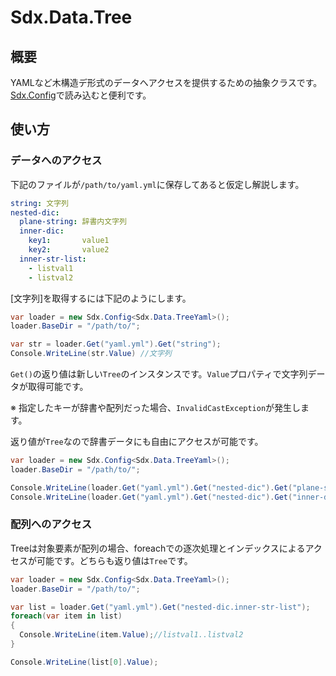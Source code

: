 # Sdx.Data.Tree

## 概要

YAMLなど木構造デ形式のデータへアクセスを提供するための抽象クラスです。[Sdx.Config](../Config.md)で読み込むと便利です。

## 使い方


### データへのアクセス

下記のファイルが`/path/to/yaml.yml`に保存してあると仮定し解説します。

```yaml
string: 文字列
nested-dic:
  plane-string: 辞書内文字列
  inner-dic:
    key1:       value1
    key2:       value2
  inner-str-list:
    - listval1
    - listval2
```

[文字列]を取得するには下記のようにします。

```c#
var loader = new Sdx.Config<Sdx.Data.TreeYaml>();
loader.BaseDir = "/path/to/";

var str = loader.Get("yaml.yml").Get("string");
Console.WriteLine(str.Value) //文字列
```

`Get()`の返り値は新しい`Tree`のインスタンスです。`Value`プロパティで文字列データが取得可能です。

※ 指定したキーが辞書や配列だった場合、`InvalidCastException`が発生します。

返り値が`Tree`なので辞書データにも自由にアクセスが可能です。

```c#
var loader = new Sdx.Config<Sdx.Data.TreeYaml>();
loader.BaseDir = "/path/to/";

Console.WriteLine(loader.Get("yaml.yml").Get("nested-dic").Get("plane-string").Value);//辞書内文字列
Console.WriteLine(loader.Get("yaml.yml").Get("nested-dic").Get("inner-dic.key2").Value);//value2
```

### 配列へのアクセス

Treeは対象要素が配列の場合、foreachでの逐次処理とインデックスによるアクセスが可能です。どちらも返り値は`Tree`です。

```c#
var loader = new Sdx.Config<Sdx.Data.TreeYaml>();
loader.BaseDir = "/path/to/";

var list = loader.Get("yaml.yml").Get("nested-dic.inner-str-list");
foreach(var item in list)
{
  Console.WriteLine(item.Value);//listval1..listval2
}

Console.WriteLine(list[0].Value);
```
